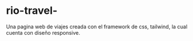 # rio-travel-
Una pagina web de viajes creada con el framework de css, tailwind, la cual cuenta con diseño responsive.
